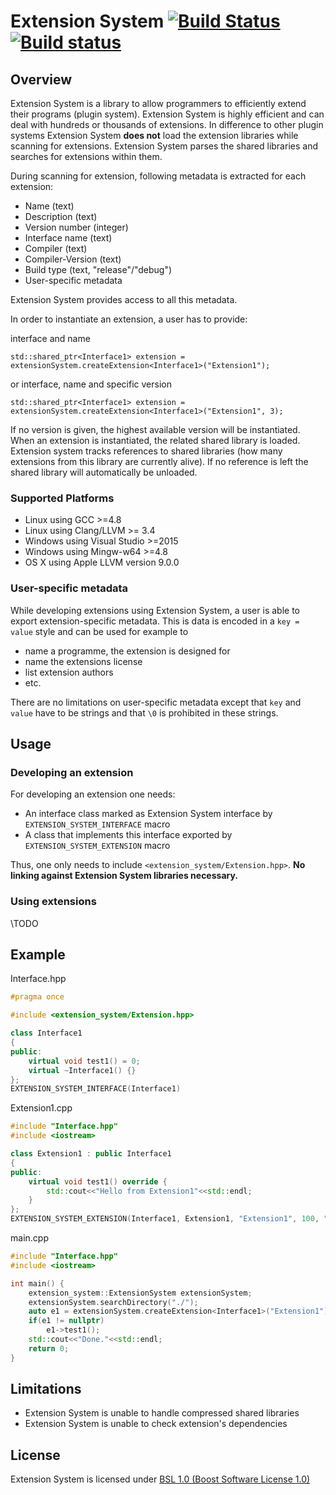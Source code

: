 # Extension System [![Build Status](https://travis-ci.org/tptb/extension_system.svg?branch=master)](https://travis-ci.org/tptb/extension_system) [![Build status](https://ci.appveyor.com/api/projects/status/5cydq9lah0bj2d0m/branch/master?svg=true)](https://ci.appveyor.com/project/tptb/extension-system/branch/master)

## Overview

Extension System is a library to allow programmers to efficiently extend their programs (plugin system).
Extension System is highly efficient and can deal with hundreds or thousands of extensions. In difference to other plugin systems Extension System **does not** load the extension libraries while scanning for extensions. Extension System parses the shared libraries and searches for extensions within them.

During scanning for extension, following metadata is extracted for each extension:

* Name (text)
* Description (text)
* Version number (integer)
* Interface name (text)
* Compiler (text)
* Compiler-Version (text)
* Build type (text, "release"/"debug")
* User-specific metadata

Extension System provides access to all this metadata.

In order to instantiate an extension, a user has to provide:

interface and name

    std::shared_ptr<Interface1> extension = extensionSystem.createExtension<Interface1>("Extension1");

or interface, name and specific version

    std::shared_ptr<Interface1> extension = extensionSystem.createExtension<Interface1>("Extension1", 3);

If no version is given, the highest available version will be instantiated.
When an extension is instantiated, the related shared library is loaded. Extension system tracks references to shared libraries (how many extensions from this library are currently alive). If no reference is left the shared library will automatically be unloaded.

### Supported Platforms

* Linux using GCC >=4.8
* Linux using Clang/LLVM >= 3.4
* Windows using Visual Studio >=2015
* Windows using Mingw-w64 >=4.8
* OS X using Apple LLVM version 9.0.0

### User-specific metadata
While developing extensions using Extension System, a user is able to export extension-specific metadata.
This is data is encoded in a `key = value` style and can be used for example to

* name a programme, the extension is designed for
* name the extensions license
* list extension authors
* etc.

There are no limitations on user-specific metadata except that `key` and `value` have to be strings and that `\0` is prohibited in these strings.

## Usage

### Developing an extension

For developing an extension one needs:

* An interface class marked as Extension System interface by `EXTENSION_SYSTEM_INTERFACE` macro
* A class that implements this interface exported by `EXTENSION_SYSTEM_EXTENSION` macro

Thus, one only needs to include `<extension_system/Extension.hpp>`. **No linking against Extension System libraries necessary.**

### Using extensions

\TODO

## Example

Interface.hpp
```C++
#pragma once

#include <extension_system/Extension.hpp>

class Interface1
{
public:
    virtual void test1() = 0;
    virtual ~Interface1() {}
};
EXTENSION_SYSTEM_INTERFACE(Interface1)
```

Extension1.cpp
```C++
#include "Interface.hpp"
#include <iostream>

class Extension1 : public Interface1
{
public:
    virtual void test1() override {
        std::cout<<"Hello from Extension1"<<std::endl;
    }
};
EXTENSION_SYSTEM_EXTENSION(Interface1, Extension1, "Extension1", 100, "extension 1 for testing purposes (Version 100)", "")
```

main.cpp
```C++
#include "Interface.hpp"
#include <iostream>

int main() {
    extension_system::ExtensionSystem extensionSystem;
    extensionSystem.searchDirectory("./");
    auto e1 = extensionSystem.createExtension<Interface1>("Extension1");
    if(e1 != nullptr)
        e1->test1();
    std::cout<<"Done."<<std::endl;
    return 0;
}
```

## Limitations

* Extension System is unable to handle compressed shared libraries
* Extension System is unable to check extension's dependencies

## License
Extension System is licensed under [BSL 1.0 (Boost Software License 1.0)](LICENSE_1_0.txt/)
